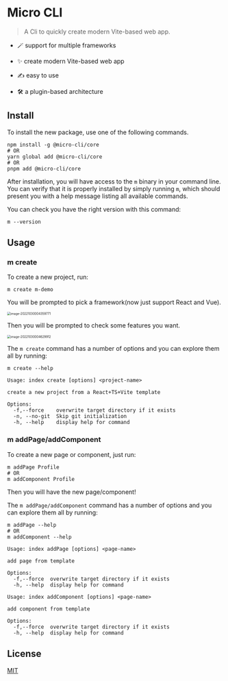 # Micro CLI

> A Cli to quickly create modern Vite-based web app.

- 🪄 support for multiple frameworks

- ✨ create modern Vite-based web app

- ✍ easy to use

- 🛠️ a plugin-based architecture

## Install

To install the new package, use one of the following commands.

```
npm install -g @micro-cli/core
# OR
yarn global add @micro-cli/core
# OR
pnpm add @micro-cli/core
```

After installation, you will have access to the `m` binary in your command line. You can verify that it is properly installed by simply running `m`, which should present you with a help message listing all available commands.

You can check you have the right version with this command:

```
m --version
```

## Usage

### m create

To create a new project, run:

```
m create m-demo
```

You will be prompted to pick a framework(now just support React and Vue).

<img src="https://myyoss.oss-cn-shenzhen.aliyuncs.com/img/md/202210300043843.png" alt="image-20221030004359771" style="zoom:50%;" />

Then you will be prompted to check some features you want.

<img src="https://myyoss.oss-cn-shenzhen.aliyuncs.com/img/md/202210300046953.png" alt="image-20221030004629912" style="zoom:50%;" />

The `m create` command has a number of options and you can explore them all by running:

```
m create --help
```

```
Usage: index create [options] <project-name>

create a new project from a React+TS+Vite template

Options:
  -f,--force    overwrite target directory if it exists
  -n, --no-git  Skip git initialization
  -h, --help    display help for command
```

### m addPage/addComponent

To create a new page or component, just run:

```
m addPage Profile
# OR
m addComponent Profile
```

Then you will have the new page/component!

The `m addPage/addComponent` command has a number of options and you can explore them all by running:

```
m addPage --help
# OR
m addComponent --help
```

```
Usage: index addPage [options] <page-name>

add page from template

Options:
  -f,--force  overwrite target directory if it exists
  -h, --help  display help for command
```

```
Usage: index addComponent [options] <page-name>

add component from template

Options:
  -f,--force  overwrite target directory if it exists
  -h, --help  display help for command
```

## License

[MIT](https://github.com/unjs/unbuild/blob/main/LICENSE)
